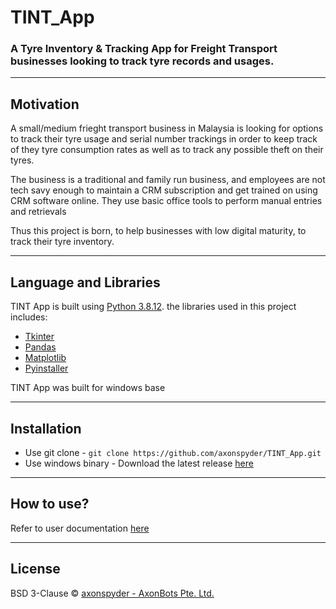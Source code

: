 [//]: <> (Project Title)
# TINT_App
### A Tyre Inventory & Tracking App for Freight Transport businesses looking to track tyre records and usages.

[//]: <> (Build Status)

---
[//]: <> (Motivation)
## Motivation
A small/medium frieght transport business in Malaysia is looking for options to track their tyre usage and serial number trackings in order to keep track of they tyre consumption rates as well as to track any possible theft on their tyres.

The business is a traditional and family run business, and employees are not tech savy enough to maintain a CRM subscription and get trained on using CRM software online. They use basic office tools to perform manual entries and retrievals

Thus this project is born, to help businesses with low digital maturity, to track their tyre inventory.

---
[//]: <> (Framework Used)
## Language and Libraries
TINT App is built using [Python 3.8.12](https://docs.python.org/3.8/). the libraries used in this project includes:
- [Tkinter](https://docs.python.org/3.8/library/tk.html)
- [Pandas](https://pandas.pydata.org/)
- [Matplotlib](https://matplotlib.org/)
- [Pyinstaller](https://www.pyinstaller.org/)

TINT App was built for windows base

---
[//]: <> (Installation)
## Installation
- Use git clone - `git clone https://github.com/axonspyder/TINT_App.git`
- Use windows binary - Download the latest release [here](https://github.com/axonspyder/TINT_App/releases)

---
[//]: <> (How to use?)
## How to use?
Refer to user documentation [here](#)

---
[//]: <> (License)
## License
BSD 3-Clause © [axonspyder - AxonBots Pte. Ltd.](https://github.com/axonspyder)
